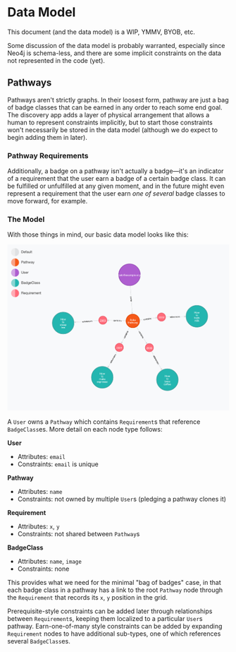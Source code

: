# Data Model

This document (and the data model) is a WIP, YMMV, BYOB, etc.

Some discussion of the data model is probably warranted, especially since Neo4j is 
schema-less, and there are some implicit constraints on the data not represented in 
the code (yet).

## Pathways

Pathways aren't strictly graphs. In their loosest form, pathway are just a bag of
badge classes that can be earned in any order to reach some end goal. The
discovery app adds a layer of physical arrangement that allows a human to represent
constraints implicitly, but to start those constraints won't necessarily be stored
in the data model (although we do expect to begin adding them in later).

### Pathway Requirements

Additionally, a badge on a pathway isn't actually a badge—it's an indicator of a requirement that the user earn a badge of a certain badge class. It can be fulfilled or unfulfilled at any given moment, and in the future might even represent a requirement that the user earn *one of several* badge classes to move forward, for example. 

### The Model

With those things in mind, our basic data model looks like this:

<img src="model.png" width=800>

A `User` owns a `Pathway` which contains `Requirement`s that reference `BadgeClass`es. More detail on each node type follows:

**User**

* Attributes: `email`
* Constraints: `email` is unique

**Pathway**

* Attributes: `name`
* Constraints: not owned by multiple `User`s (pledging a pathway clones it)

**Requirement**

* Attributes: `x`, `y`
* Constraints: not shared between `Pathway`s

**BadgeClass**

* Attributes: `name`, `image`
* Constraints: none

This provides what we need for the minimal "bag of badges" case, in that each badge
class in a pathway has a link to the root `Pathway` node through the `Requirement`
that records its `x`, `y` position in the grid. 

Prerequisite-style constraints can be added later through relationships between 
`Requirement`s, keeping them localized to a particular `User`s pathway. Earn-one-of-many style constraints can be added by expanding `Requirement` nodes
to have additional sub-types, one of which references several `BadgeClass`es.
